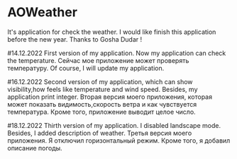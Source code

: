 # AOWeather
It's application for check the weather.
I would like finish this application before the new year.
Thanks to Gosha Dudar !

#14.12.2022 First version of my application.
 Now my application can check the temperature.
 Сейчас мое приложение может проверять температуру.
 Of course, I will update my application.

#16.12.2022 Second version of my application, which can show visibility,how feels like temperature and wind speed.
Besides, my application print integer. Вторая версия моего приложения, которая может показать видимость,скорость ветра и как чувствуется температура.
Кроме того, приложение выводит целое число.

#18.12.2022 Thirth version of my application. I disabled landscape mode. Besides, I added description of weather.
Третья версия моего приложения. Я отключил горизонтальный режим. Кроме того, я добавил описание погоды.
